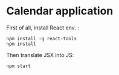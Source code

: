 Calendar application
======

First of all, install React env. :
```
npm install -g react-tools
npm install
```

Then translate JSX into JS: 
```
npm start
```

